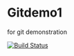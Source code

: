 # Gitdemo1
for git demonstration 

[![Build Status](https://dev.azure.com/swathibp/TestPractice/_apis/build/status%2Fswathi546.Gitdemo1?branchName=master)](https://dev.azure.com/swathibp/TestPractice/_build/latest?definitionId=9&branchName=master)
